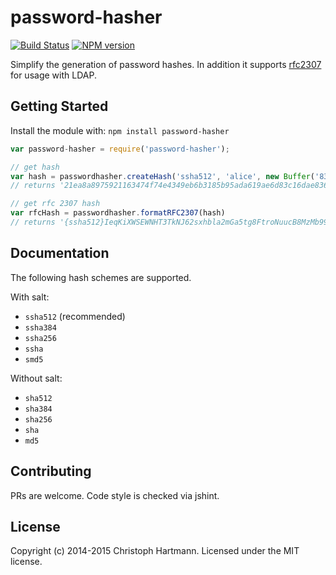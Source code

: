 # password-hasher

[![Build Status](https://travis-ci.org/chris-rock/password-hasher.svg?branch=master)](https://travis-ci.org/chris-rock/password-hasher) [![NPM version](https://img.shields.io/npm/v/password-hasher.svg)](https://www.npmjs.com/package/password-hasher)

Simplify the generation of password hashes. In addition it supports [rfc2307](https://www.ietf.org/rfc/rfc2307.txt) for usage with LDAP.

## Getting Started

Install the module with: `npm install password-hasher`

```javascript
var password-hasher = require('password-hasher');

// get hash
var hash = passwordhasher.createHash('ssha512', 'alice', new Buffer('83d88386463f0625', 'hex'));
// returns '21ea8a8975921163474f74e4349eb6b3185b95ada619ae6d83c16dae836eb9c07c33331bf7db8f89d609a01f6278d6e5be7c516a1748cbe87b4cfc125e1e2c9e'

// get rfc 2307 hash
var rfcHash = passwordhasher.formatRFC2307(hash)
// returns '{ssha512}IeqKiXWSEWNHT3TkNJ62sxhbla2mGa5tg8FtroNuucB8MzMb99uPidYJoB9ieNblvnxRahdIy+h7TPwSXh4snoPYg4ZGPwYl'
```

## Documentation

The following hash schemes are supported. 

With salt:

* `ssha512` (recommended)
* `ssha384`
* `ssha256`
* `ssha`
* `smd5`

Without salt:

* `sha512`
* `sha384`
* `sha256`
* `sha`
* `md5`

## Contributing

PRs are welcome. Code style is checked via jshint.

## License
Copyright (c) 2014-2015 Christoph Hartmann. Licensed under the MIT license.
